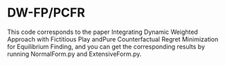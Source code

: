 # DW-FP/PCFR
This code corresponds to the paper Integrating Dynamic Weighted Approach with Fictitious Play andPure Counterfactual Regret Minimization for Equilibrium Finding, 
and you can get the corresponding results by running NormalForm.py and ExtensiveForm.py.
